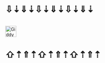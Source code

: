 <h1>⇩⇣⇓⇣⇩⇣⇓⇣⇩⇣⇓⇣</h1>
<br>
 <a href="https://german.dev.tc" target="_blank">
    <img src="https://img.shields.io/static/v1?message=redirect%20to%20profile%20page&logo=github&label=&color=5b1697&logoColor=white&labelColor=&style=for-the-badge" height="35" alt="Giddy"  />
  </a>
<h1>⇧⇡⇑⇡⇧⇡⇑⇡⇧⇡⇑⇡</h1>
